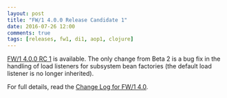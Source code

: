 ```yaml
---
layout: post
title: "FW/1 4.0.0 Release Candidate 1"
date: 2016-07-26 12:00
comments: true
tags: [releases, fw1, di1, aop1, clojure]
---
```

[FW/1 4.0.0 RC 1](https://github.com/framework-one/fw1/releases/tag/v4.0.0-rc1) is available.
The only change from Beta 2 is a bug fix in the handling of load listeners for subsystem bean factories (the default load listener is no longer inherited).

For full details, read the [Change Log for FW/1 4.0](http://framework-one.github.io/documentation/4.0/changes.html).
